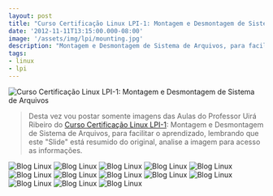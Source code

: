 ```yaml
---
layout: post
title: "Curso Certificação Linux LPI-1: Montagem e Desmontagem de Sistema de Arquivos"
date: '2012-11-11T13:15:00.000-08:00'
image: '/assets/img/lpi/mounting.jpg'
description: "Montagem e Desmontagem de Sistema de Arquivos, para facilitar o aprendizado"
tags:
- linux
- lpi
---
```


![Curso Certificação Linux LPI-1: Montagem e Desmontagem de Sistema de Arquivos](/assets/img/lpi/mounting.jpg "Curso Certificação Linux LPI-1: Montagem e Desmontagem de Sistema de Arquivos")

> Desta vez vou postar somente imagens das Aulas do Professor Uirá Ribeiro do [Curso Certificação Linux LPI-1](http://terminalroot.com.br): Montagem e Desmontagem de Sistema de Arquivos, para facilitar o aprendizado, lembrando que este "Slide" está resumido do original, analise a imagem para acesso as informações.

![Blog Linux](/assets/img/lpi/dirmount/Captura_de_tela.jpg "Blog Linux")
![Blog Linux](/assets/img/lpi/dirmount/Captura_de_tela-1.jpg "Blog Linux")
![Blog Linux](/assets/img/lpi/dirmount/Captura_de_tela-2.jpg "Blog Linux")
![Blog Linux](/assets/img/lpi/dirmount/Captura_de_tela-3.jpg "Blog Linux")
![Blog Linux](/assets/img/lpi/dirmount/Captura_de_tela-4.jpg "Blog Linux")
![Blog Linux](/assets/img/lpi/dirmount/Captura_de_tela-5.jpg "Blog Linux")
![Blog Linux](/assets/img/lpi/dirmount/Captura_de_tela-6.jpg "Blog Linux")
![Blog Linux](/assets/img/lpi/dirmount/Captura_de_tela-7.jpg "Blog Linux")
![Blog Linux](/assets/img/lpi/dirmount/Captura_de_tela-8.jpg "Blog Linux")
![Blog Linux](/assets/img/lpi/dirmount/Captura_de_tela-9.jpg "Blog Linux")
![Blog Linux](/assets/img/lpi/dirmount/Captura_de_tela-10.jpg "Blog Linux")
![Blog Linux](/assets/img/lpi/dirmount/Captura_de_tela-11.jpg "Blog Linux")
![Blog Linux](/assets/img/lpi/dirmount/Captura_de_tela-12.jpg "Blog Linux")

<script async src="https://pagead2.googlesyndication.com/pagead/js/adsbygoogle.js"></script>

<!-- Informat -->
<ins class="adsbygoogle"
 style="display:block"
 data-ad-client="ca-pub-2838251107855362"
 data-ad-slot="2327980059"
 data-ad-format="auto"
 data-full-width-responsive="true"></ins>

<script>
(adsbygoogle = window.adsbygoogle || []).push({});
</script>

